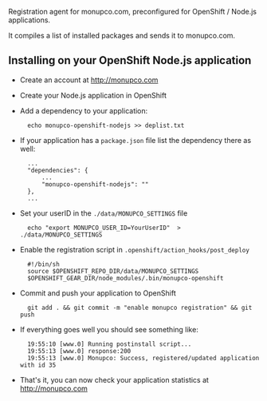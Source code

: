 Registration agent for monupco.com, preconfigured for OpenShift / Node.js
applications. 

It compiles a list of installed packages and sends it to monupco.com.


Installing on your OpenShift Node.js application
----------------------------------------------

- Create an account at http://monupco.com

- Create your Node.js application in OpenShift

- Add a dependency to your application:

        echo monupco-openshift-nodejs >> deplist.txt

- If your application has a `package.json` file list the dependency there as well:

        ...
        "dependencies": {
            ...
            "monupco-openshift-nodejs": ""
        },
        ...

- Set your userID in the `./data/MONUPCO_SETTINGS` file

        echo "export MONUPCO_USER_ID=YourUserID"  > ./data/MONUPCO_SETTINGS

- Enable the registration script in `.openshift/action_hooks/post_deploy`

        #!/bin/sh
        source $OPENSHIFT_REPO_DIR/data/MONUPCO_SETTINGS
        $OPENSHIFT_GEAR_DIR/node_modules/.bin/monupco-openshift

- Commit and push your application to OpenShift

        git add . && git commit -m "enable monupco registration" && git push

- If everything goes well you should see something like:

        19:55:10 [www.0] Running postinstall script...
        19:55:13 [www.0] response:200
        19:55:13 [www.0] Monupco: Success, registered/updated application with id 35

- That's it, you can now check your application statistics at <http://monupco.com>
